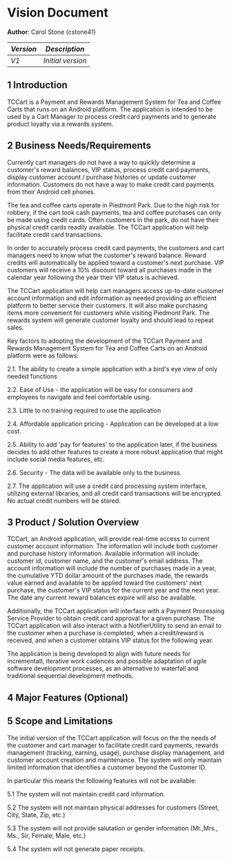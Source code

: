 # Vision Document

**Author**: Carol Stone (cstone41)

| *Version* | *Description*     |
| --------|:---------------:|
| *V1*    | *Initial version* |

## 1 Introduction

TCCart is a Payment and Rewards Management System for Tea and Coffee Carts that runs on an Android platform. The application is intended to be used by a Cart Manager to process credit card payments and to generate product loyalty via a rewards system.

## 2 Business Needs/Requirements

Currently cart managers do not have a way to quickly determine a customer's reward balances, VIP status, process credit card payments, display customer account / purchase histories or update customer information.  Customers do not have a way to make credit card payments from their Android cell phones.  

The tea and coffee carts operate in Piedmont Park.  Due to the high risk for robbery, if the cart took cash payments, tea and coffee purchases can only be made using credit cards. Often customers in the park, do not have their physical credit cards readily available.  The TCCart application will help facilitate credit card transactions.

In order to accurately process credit card payments, the customers and cart managers need to know what the customer's reward balance.  Reward credits will automatically be applied toward a customer's next purchase. VIP customers will receive a 10% discount toward all purchases made in the calendar year following the year their VIP status is achieved.  

The TCCart application will help cart managers access up-to-date customer account information and edit information as needed providing an efficient platform to better service their customers.  It will also make purchasing items more convenient for customers while visiting Piedmont Park. The rewards system will generate customer loyalty and should lead to repeat sales.

Key factors to adopting the development of the TCCart Payment and Rewards Management System for Tea and Coffee Carts on an Android platform were as follows:

2.1. The ability to create a simple application with a bird's eye view of only needed functions

2.2. Ease of Use - the application will be easy for consumers and employees to navigate and feel comfortable using. 

2.3. Little to no training required to use the application

2.4. Affordable application pricing - Application can be developed at a low cost.  

2.5. Ability to add 'pay for features' to the application later, if the business decides to add other features to create a more robust application that might include social media features, etc.

2.6. Security - The data will be available only to the business.

2.7. The application will use a credit card processing system interface, utilizing external libraries, and all credit card transactions will be encrypted.  No actual credit numbers will be stored.

## 3 Product / Solution Overview

TCCart, an Android application, will provide real-time access to current customer account information.  The information will include both customer and purchase history information.  Available information will include: customer id, customer name, and the customer's email address.  The account information will include the number of purchases made in a year, the cumulative YTD dollar amount of the purchases made, the rewards value earned and available to be applied toward the customers' next purchase, the customer's VIP status for the current year and the next year.  The  date any current reward balances expire will also be available.

Additionally, the TCCart application will interface with a Payment Processing Service Provider to obtain credit card approval for a given purchase.  The TCCart application will also interact with a NotifierUtility to send an email to the customer when a purchase is completed, when a credit/reward is received, and when a customer obtains VIP status for the following year.

The application is being developed to align with future needs for incrementatl, iterative work cadences and possible adaptation of agile software development processes, as an alternative to waterfall and traditional sequential development methods.

## 4 Major Features (Optional)

## 5 Scope and Limitations

The initial version of the TCCart application will focus on the the needs of the customer and cart manager to facilitate credit card payments, rewards management (tracking, earning, usage), purchase display management, and customer account creation and maintenance. The system will only maintain limited information that identifies a customer beyond the Customer ID.  

In particular this means the following features will not be available:

5.1  The system will not maintain credit card information.

5.2  The system will not maintain physical addresses for customers (Street, City, State, Zip, etc.)

5.3  The system will not provide salutation or gender information (Mr.,Mrs., Ms., Sir, Female, Male, etc.)

5.4  The system will not generate paper receipts.
